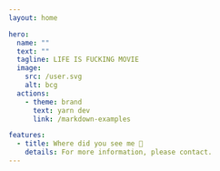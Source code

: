 ```yaml
---
layout: home

hero:
  name: ""
  text: ""
  tagline: LIFE IS FUCKING MOVIE
  image:
    src: /user.svg
    alt: bcg
  actions:
    - theme: brand
      text: yarn dev
      link: /markdown-examples

features:
  - title: Where did you see me 🚀
    details: For more information, please contact.
---
```


